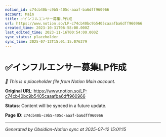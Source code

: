 ```yaml
---
notion_id: c74cb40b-c9b5-405c-aaaf-ba6dff960966
account: Main
title: ✅インフルエンサー募集LP作成
url: https://www.notion.so/LP-c74cb40bc9b5405caaafba6dff960966
created_time: 2023-10-31T06:58:00.000Z
last_edited_time: 2023-11-16T00:54:00.000Z
sync_status: placeholder
sync_time: 2025-07-12T15:01:15.076279
---
```


# ✅インフルエンサー募集LP作成

*🔄 This is a placeholder file from Notion Main account.*

**Original URL**: https://www.notion.so/LP-c74cb40bc9b5405caaafba6dff960966

**Status**: Content will be synced in a future update.

**Page ID**: `c74cb40b-c9b5-405c-aaaf-ba6dff960966`

---

*Generated by Obsidian-Notion sync at 2025-07-12 15:01:15*
